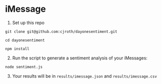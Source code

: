 # iMessage

1. Set up this repo

`git clone git@github.com:cjroth/dayonesentiment.git`

`cd dayonesentiment`

`npm install`

2. Run the script to generate a sentiment analysis of your iMessages:

`node sentiment.js`

3. Your results will be in `results/imessage.json` and `results/imessage.csv`
